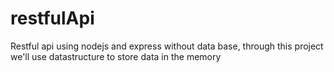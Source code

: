 # restfulApi
Restful api using nodejs and express without data base, through this project we'll use datastructure to store data in the memory
